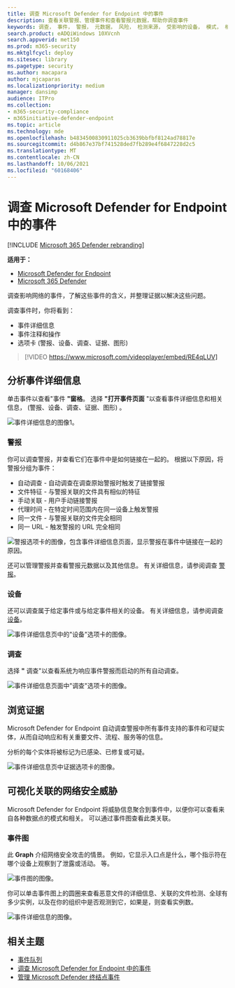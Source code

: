 ```yaml
---
title: 调查 Microsoft Defender for Endpoint 中的事件
description: 查看关联警报、管理事件和查看警报元数据，帮助你调查事件
keywords: 调查， 事件， 警报， 元数据， 风险， 检测来源， 受影响的设备， 模式， 相关
search.product: eADQiWindows 10XVcnh
search.appverid: met150
ms.prod: m365-security
ms.mktglfcycl: deploy
ms.sitesec: library
ms.pagetype: security
ms.author: macapara
author: mjcaparas
ms.localizationpriority: medium
manager: dansimp
audience: ITPro
ms.collection:
- m365-security-compliance
- m365initiative-defender-endpoint
ms.topic: article
ms.technology: mde
ms.openlocfilehash: b4834500830911025cb3639bbfbf8124ad78817e
ms.sourcegitcommit: d4b867e37bf741528ded7fb289e4f6847228d2c5
ms.translationtype: MT
ms.contentlocale: zh-CN
ms.lasthandoff: 10/06/2021
ms.locfileid: "60168406"
---
```

# <a name="investigate-incidents-in-microsoft-defender-for-endpoint"></a>调查 Microsoft Defender for Endpoint 中的事件

[!INCLUDE [Microsoft 365 Defender rebranding](../../includes/microsoft-defender.md)]

**适用于：**
- [Microsoft Defender for Endpoint](https://go.microsoft.com/fwlink/p/?linkid=2154037)
- [Microsoft 365 Defender](https://go.microsoft.com/fwlink/?linkid=2118804)


调查影响网络的事件，了解这些事件的含义，并整理证据以解决这些问题。

调查事件时，你将看到：

- 事件详细信息
- 事件注释和操作
- 选项卡 (警报、设备、调查、证据、图形) 

> [!VIDEO https://www.microsoft.com/videoplayer/embed/RE4qLUV]

## <a name="analyze-incident-details"></a>分析事件详细信息

单击事件以查看"事件 **"窗格**。 选择 **"打开事件页面** "以查看事件详细信息和相关信息， (警报、设备、调查、证据、图形) 。

![事件详细信息的图像1。](images/atp-incident-details.png)

### <a name="alerts"></a>警报

你可以调查警报，并查看它们在事件中是如何链接在一起的。 根据以下原因，将警报分组为事件：

- 自动调查 - 自动调查在调查原始警报时触发了链接警报
- 文件特征 - 与警报关联的文件具有相似的特征
- 手动关联 - 用户手动链接警报
- 代理时间 - 在特定时间范围内在同一设备上触发警报
- 同一文件 - 与警报关联的文件完全相同
- 同一 URL - 触发警报的 URL 完全相同

![警报选项卡的图像，包含事件详细信息页面，显示警报在事件中链接在一起的原因。](images/atp-incidents-alerts-reason.png)

还可以管理警报并查看警报元数据以及其他信息。 有关详细信息，请参阅调查 [警报](investigate-alerts.md)。

### <a name="devices"></a>设备

还可以调查属于给定事件或与给定事件相关的设备。 有关详细信息，请参阅调查 [设备](investigate-machines.md)。

![事件详细信息页中的"设备"选项卡的图像。](images/atp-incident-device-tab.png)

### <a name="investigations"></a>调查

选择 **"** 调查"以查看系统为响应事件警报而启动的所有自动调查。

![事件详细信息页面中"调查"选项卡的图像。](images/atp-incident-investigations-tab.png)

## <a name="going-through-the-evidence"></a>浏览证据

Microsoft Defender for Endpoint 自动调查警报中所有事件支持的事件和可疑实体，从而自动响应和有关重要文件、流程、服务等的信息。

分析的每个实体将被标记为已感染、已修复或可疑。

![事件详细信息页中证据选项卡的图像。](images/atp-incident-evidence-tab.png)

## <a name="visualizing-associated-cybersecurity-threats"></a>可视化关联的网络安全威胁

Microsoft Defender for Endpoint 将威胁信息聚合到事件中，以便你可以查看来自各种数据点的模式和相关。 可以通过事件图查看此类关联。

### <a name="incident-graph"></a>事件图

此 **Graph** 介绍网络安全攻击的情景。 例如，它显示入口点是什么，哪个指示符在哪个设备上观察到了泄露或活动。 等。

![事件图的图像。](images/atp-incident-graph-tab.png)

你可以单击事件图上的圆圈来查看恶意文件的详细信息、关联的文件检测、全球有多少实例，以及在你的组织中是否观测到它，如果是，则查看实例数。

![事件详细信息的图像。](images/atp-incident-graph-details.png)

## <a name="related-topics"></a>相关主题

- [事件队列](/microsoft-365/security/defender-endpoint/view-incidents-queue)
- [调查 Microsoft Defender for Endpoint 中的事件](/microsoft-365/security/defender-endpoint/investigate-incidents)
- [管理 Microsoft Defender 终结点事件](/microsoft-365/security/defender-endpoint/manage-incidents)
